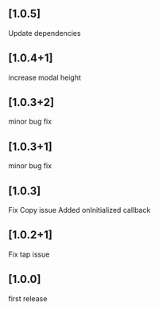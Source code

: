 ## [1.0.5]
Update dependencies

## [1.0.4+1]
increase modal height

## [1.0.3+2]
minor bug fix

## [1.0.3+1]
minor bug fix

## [1.0.3]
Fix Copy issue
Added onInitialized callback

## [1.0.2+1]
Fix tap issue

## [1.0.0]

first release
